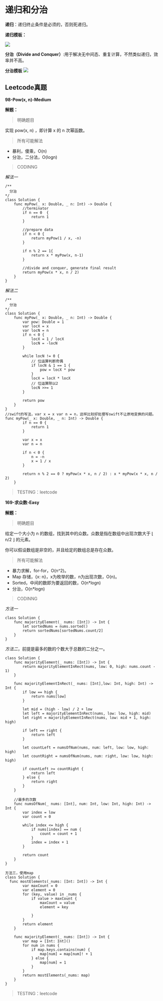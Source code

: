 # 递归和分治

**递归**：递归终止条件是必须的，否则死递归。

**递归模板：**

![](/GeekTimeAlgorithmPass/Resources/7-递归和分治-1.png)

**分治（Divide and Conquer）**:用于解决无中间态、重复计算，不然类似递归，效率并不高。

**分治模板**
![](/GeekTimeAlgorithmPass/Resources/7-递归和分治-2.png)
## Leetcode真题

**98-Pow(x, n)-Medium**

**解题：**
> 明确题目

实现 pow(x, n) ，即计算 x 的 n 次幂函数。

> 所有可能解法

  - 暴利，傻乘，O(n)
  - 分治，二分法，O(logn)

> CODINNG

*解法一*
```
/**
  分治
*/
class Solution {
    func myPow(_ x: Double, _ n: Int) -> Double {
        //terminator
        if n == 0  {
            return 1
        }

        //prepare data
        if n < 0 {
            return myPow(1 / x, -n)
        }

        if n % 2 == 1{
            return x * myPow(x, n-1)
        }

        //divide and conquer, generate final result
        return myPow(x * x, n / 2)
    }
}
```
*解法二*

```
/**
  分治
*/
class Solution {
    func myPow(_ x: Double, _ n: Int) -> Double {
        var pow: Double = 1
        var locX = x
        var locN = n
        if n < 0 {
            locX = 1 / locX
            locN = -locN
        }

        while locN != 0 {
            // 位运算判断奇偶
            if locN & 1 == 1 {
                pow = locX * pow
            }
            locX = locX * locX
            // 位运算除以2
            locN >>= 1
        }

        return pow
    }
}
//swift的写法，var x = x var n = n，这样比较好处理写swift不让原地变换的问题。
func myPow(_ x: Double, _ n: Int) -> Double {
        if n == 0 {
            return 1
        }

        var x = x  
        var n = n

        if n < 0 {
            n = -n
            x = 1 / x
        }

        return n % 2 == 0 ? myPow(x * x, n / 2) : x * myPow(x * x, n / 2)
    }
```
> TESTING：leetcode

**169-求众数-Easy**

**解题：**
> 明确题目

给定一个大小为 n 的数组，找到其中的众数。众数是指在数组中出现次数大于 ⌊ n/2 ⌋ 的元素。

你可以假设数组是非空的，并且给定的数组总是存在众数。

> 所有可能解法

  - 暴力求解，for-for，O(n^2)。
  - Map 存储，{x: n}，x为枚举的数，n为出现次数，O(n)。
  - Sorted，中间的数即为要返回的数，O(n*logn)
  - 分治，O(n*logn)

> CODINNG

*方法一*
```
class Solution {
    func majorityElement(_ nums: [Int]) -> Int {
        let sortedNums = nums.sorted()
        return sortedNums[sortedNums.count/2]
    }
}
```

*方法二*，前提是最多的数的个数大于总数的二分之一。
```
class Solution {
    func majorityElement(_ nums: [Int]) -> Int {
        return majorityElementInRect(nums, low: 0, high: nums.count - 1)
    }

    func majorityElementInRect(_ nums: [Int],low: Int, high: Int) -> Int {
        if low == high {
            return nums[low]
        }

        let mid = (high - low) / 2 + low
        let left = majorityElementInRect(nums, low: low, high: mid)
        let right = majorityElementInRect(nums, low: mid + 1, high: high)

        if left == right {
            return left
        }

        let countLeft = numsOfNum(nums, num: left, low: low, high: high)
        let countRight = numsOfNum(nums, num: right, low: low, high: high)

        if countLeft >= countRight {
            return left
        } else {
            return right
        }
    }

    //最多的次数
    func numsOfNum(_ nums: [Int], num: Int, low: Int, high: Int) -> Int {
        var index = low
        var count = 0

        while index <= high {
            if nums[index] == num {
                count = count + 1
            }
            index = index + 1
        }

        return count
    }
}

方法三，使用map
class Solution {
  func mostElements(_nums: [Int: Int]) -> Int {
        var maxCount = 0
        var element = 0
        for (key, value) in _nums {
            if value > maxCount {
                maxCount = value
                element = key

            }
        }
        return element
    }

    func majorityElement(_ nums: [Int]) -> Int {
        var map = [Int: Int]()
        for num in nums {
            if map.keys.contains(num) {
                map[num] = map[num]! + 1
            } else {
                map[num] = 1
            }
        }
        return mostElements(_nums: map)
    }
}
```
> TESTING：leetcode
